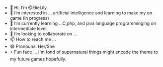 - 👋 Hi, I’m @ElieLily
- 👀 I’m interested in ... artificial intelligence and learning to make my on game (in progress)
- 🌱 I’m currently learning ...C,php, and java language programminging on intermediate level.
- 💞️ I’m looking to collaborate on ...
- 📫 How to reach me ...
- 😄 Pronouns: Her/She
- ⚡ Fun fact: ... I'm fond of supernatural things might encode the theme to my future games hopefully.

<!---
ElieLily/ElieLily is a ✨ special ✨ repository because its `README.md` (this file) appears on your GitHub profile.
You can click the Preview link to take a look at your changes.
--->
